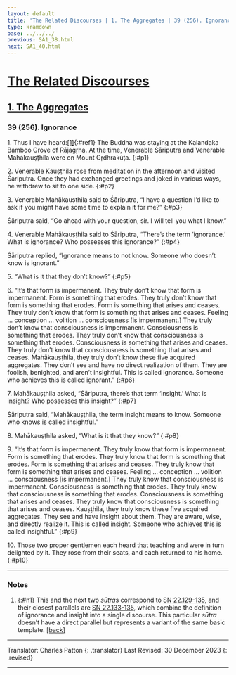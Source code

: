 ```yaml
---
layout: default
title: 'The Related Discourses | 1. The Aggregates | 39 (256). Ignorance'
type: kramdown
base: ../../../
previous: SA1_38.html
next: SA1_40.html
---
```


# [The Related Discourses](../index.html)
## [1. The Aggregates](index.html)
### 39 (256). Ignorance

1\. Thus I have heard:[\[1\]](#n1){:#ref1} The Buddha was staying at the Kalandaka Bamboo Grove of Rājagṛha. At the time, Venerable Śāriputra and Venerable Mahākauṣṭhila were on Mount Gṛdhrakūṭa.
{:#p1}

2\. Venerable Kauṣṭhila rose from meditation in the afternoon and visited Śāriputra. Once they had exchanged greetings and joked in various ways, he withdrew to sit to one side.
{:#p2}

3\. Venerable Mahākauṣṭhila said to Śāriputra, “I have a question I’d like to ask if you might have some time to explain it for me?”
{:#p3}

Śāriputra said, “Go ahead with your question, sir. I will tell you what I know.”


4\. Venerable Mahākauṣṭhila said to Śāriputra, “There’s the term ‘ignorance.’ What is ignorance? Who possesses this ignorance?”
{:#p4}

Śāriputra replied, “Ignorance means to not know. Someone who doesn’t know is ignorant.”


5\. “What is it that they don’t know?”
{:#p5}

6\. “It’s that form is impermanent. They truly don’t know that form is impermanent. Form is something that erodes. They truly don’t know that form is something that erodes. Form is something that arises and ceases. They truly don’t know that form is something that arises and ceases. Feeling … conception … volition … consciousness [is impermanent.] They truly don’t know that consciousness is impermanent. Consciousness is something that erodes. They truly don’t know that consciousness is something that erodes. Consciousness is something that arises and ceases. They truly don’t know that consciousness is something that arises and ceases. Mahākauṣṭhila, they truly don’t know these five acquired aggregates. They don’t see and have no direct realization of them. They are foolish, benighted, and aren’t insightful. This is called ignorance. Someone who achieves this is called ignorant.”
{:#p6}

7\. Mahākauṣṭhila asked, “Śāriputra, there’s that term ‘insight.’ What is insight? Who possesses this insight?”
{:#p7}

Śāriputra said, “Mahākauṣṭhila, the term insight means to know. Someone who knows is called insightful.”


8\. Mahākauṣṭhila asked, “What is it that they know?”
{:#p8}

9\. “It’s that form is impermanent. They truly know that form is impermanent. Form is something that erodes. They truly know that form is something that erodes. Form is something that arises and ceases. They truly know that form is something that arises and ceases. Feeling … conception … volition … consciousness [is impermanent.] They truly know that consciousness is impermanent. Consciousness is something that erodes. They truly know that consciousness is something that erodes. Consciousness is something that arises and ceases. They truly know that consciousness is something that arises and ceases. Kauṣṭhila, they truly know these five acquired aggregates. They see and have insight about them. They are aware, wise, and directly realize it. This is called insight. Someone who achieves this is called insightful.”
{:#p9}

10\. Those two proper gentlemen each heard that teaching and were in turn delighted by it. They rose from their seats, and each returned to his home.
{:#p10}

---

### Notes

1. {:#n1} This and the next two <em>sūtra</em>s correspond to <a href="https://suttacentral.net/sn22.129/en/sujato" target="_blank">SN 22.129-135</a>, and their closest parallels are <a href="https://suttacentral.net/sn22.133/en/sujato" target="_blank">SN 22.133-135</a>, which combine the definition of ignorance and insight into a single discourse. This particular <em>sūtra</em> doesn’t have a direct parallel but represents a variant of the same basic template. [\[back\]](#ref1)

---

Translator: Charles Patton
{: .translator}
Last Revised: 30 December 2023
{: .revised}

---